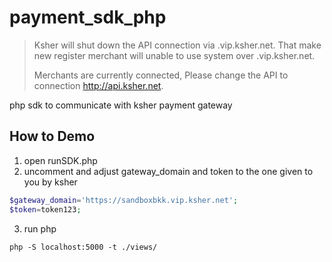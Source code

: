 # payment_sdk_php

> Ksher will shut down the API connection via .vip.ksher.net. That make new register merchant will unable to use system over .vip.ksher.net.
>
> Merchants are currently connected, Please change the API to connection http://api.ksher.net.

php sdk to communicate with ksher payment gateway

## How to Demo
1. open runSDK.php
2. uncomment and adjust gateway_domain and token to the one given to you by ksher
```php
$gateway_domain='https://sandboxbkk.vip.ksher.net';
$token=token123;
```
3. run php 
```shell
php -S localhost:5000 -t ./views/
```
